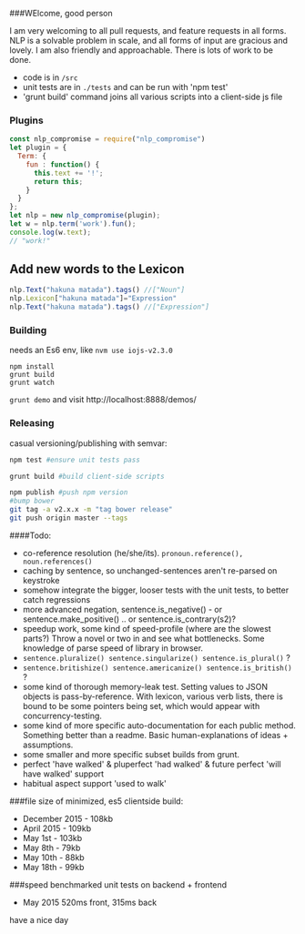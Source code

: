 ###WElcome, good person

I am very welcoming to all pull requests, and feature requests in all forms.
NLP is a solvable problem in scale, and all forms of input are gracious and lovely. I am also friendly and approachable. There is lots of work to be done.

* code is in ```/src```
* unit tests are in ```./tests``` and can be run with 'npm test'
* 'grunt build' command joins all various scripts into a client-side js file

### Plugins
```javascript
const nlp_compromise = require("nlp_compromise")
let plugin = {
  Term: {
    fun : function() {
      this.text += '!';
      return this;
    }
  }
};
let nlp = new nlp_compromise(plugin);
let w = nlp.term('work').fun();
console.log(w.text);
// "work!"
```


## Add new words to the Lexicon
```javascript
nlp.Text("hakuna matada").tags() //["Noun"]
nlp.Lexicon["hakuna matada"]="Expression"
nlp.Text("hakuna matada").tags() //["Expression"]
```


### Building
needs an Es6 env, like `nvm use iojs-v2.3.0`
```
npm install
grunt build
grunt watch
```

`grunt demo`
and visit http://localhost:8888/demos/

### Releasing
casual versioning/publishing with semvar:

```bash
npm test #ensure unit tests pass

grunt build #build client-side scripts

npm publish #push npm version
#bump bower
git tag -a v2.x.x -m "tag bower release"
git push origin master --tags
```

####Todo:
* co-reference resolution (he/she/its). ```pronoun.reference(), noun.references()```
* caching by sentence, so unchanged-sentences aren't re-parsed on keystroke
* somehow integrate the bigger, looser tests with the unit tests, to better catch regressions
* more advanced negation, sentence.is_negative() - or sentence.make_positive() .. or sentence.is_contrary(s2)?
* speedup work, some kind of speed-profile (where are the slowest parts?) Throw a novel or two in and see what bottlenecks. Some knowledge of parse speed of library in browser.
* ```sentence.pluralize() sentence.singularize() sentence.is_plural()``` ?
* ```sentence.britishize() sentence.americanize() sentence.is_british()``` ?
* some kind of thorough memory-leak test. Setting values to JSON objects is pass-by-reference. With lexicon, various verb lists, there is bound to be some pointers being set, which would appear with concurrency-testing.
* some kind of more specific auto-documentation for each public method. Something better than a readme. Basic human-explanations of ideas + assumptions.
* some smaller and more specific subset builds from grunt.
* perfect 'have walked' & pluperfect 'had walked' & future perfect 'will have walked' support
* habitual aspect support 'used to walk'


###file size
of minimized, es5 clientside build:
* December 2015 - 108kb
* April 2015 - 109kb
* May 1st - 103kb
* May 8th - 79kb
* May 10th - 88kb
* May 18th - 99kb

###speed
benchmarked unit tests on backend + frontend
* May 2015  520ms front, 315ms back

have a nice day

